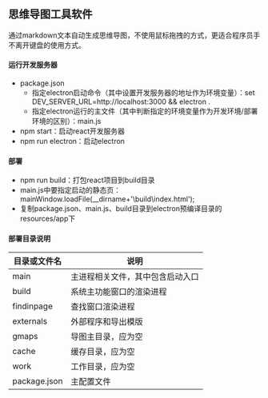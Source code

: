 ## 思维导图工具软件
通过markdown文本自动生成思维导图，不使用鼠标拖拽的方式，更适合程序员手不离开键盘的使用方式。

#### 运行开发服务器
- package.json
	- 指定electron启动命令（其中设置开发服务器的地址作为环境变量）：set DEV_SERVER_URL=http://localhost:3000 && electron .
	- 指定electron运行的主文件（其中判断指定的环境变量作为开发环境/部署环境的区别）：main.js
- npm start：启动react开发服务器
- npm run electron：启动electron

#### 部署
- npm run build：打包react项目到build目录
- main.js中要指定启动的静态页：mainWindow.loadFile(__dirname+'\\build\\index.html');
- 复制package.json、main.js、build目录到electron预编译目录的resources/app下

#### 部署目录说明
|目录或文件名|说明|
|-|-|
|main|主进程相关文件，其中包含启动入口|
|build|系统主功能窗口的渲染进程|
|findinpage|查找窗口渲染进程|
|externals|外部程序和导出模版|
|gmaps|导图主目录，应为空|
|cache|缓存目录，应为空|
|work|工作目录，应为空|
|package.json|主配置文件|



